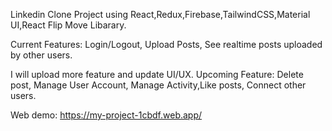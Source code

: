 Linkedin Clone Project using React,Redux,Firebase,TailwindCSS,Material UI,React Flip Move Libarary.

Current Features: Login/Logout, Upload Posts, See realtime posts uploaded by other users.

I will upload more feature and update UI/UX.
Upcoming Feature: Delete post, Manage User Account, Manage Activity,Like posts, Connect other users.

Web demo: https://my-project-1cbdf.web.app/

